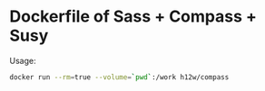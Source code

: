 Dockerfile of Sass + Compass + Susy
===================================

Usage:

```bash
docker run --rm=true --volume=`pwd`:/work h12w/compass
```
